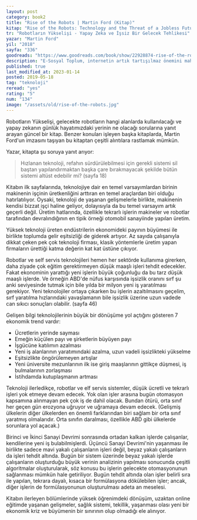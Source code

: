 ```yaml
---
layout: post
category: book2
title: "Rise of the Robots | Martin Ford (Kitap)"
kitap: "Rise of the Robots: Technology and the Threat of a Jobless Future"
tr: "Robotların Yükselişi - Yapay Zeka ve İşsiz Bir Gelecek Tehlikesi"
yazar: "Martin Ford"
yil: "2018"
sayfa: "336"
goodreads: "https://www.goodreads.com/book/show/22928874-rise-of-the-robots"
description: "E-Sosyal Toplum, internetin artık tartışılmaz önemini mahremiyet ve kamusallık tartışmalarına rağmen altını çizerek bir kez daha vurguluyor. J.Jarvis"
published: true
last_modified_at: 2023-01-14
posted: 2019-05-18
tag: "teknoloji"
reread: "yes"
rating: "5"
num: "134"
image: "/assets/old/rise-of-the-robots.jpg"
---
```


Robotların Yükselişi, gelecekte robotların hangi alanlarda kullanılacağı ve yapay zekanın günlük hayatımızdaki yerinin ne olacağı sorularına yanıt arayan güncel bir kitap. Benzer konuları işleyen başka kitaplarda, Martin Ford'un imzasını taşıyan bu kitaptan çeşitli alıntılara rastlamak mümkün.

Yazar, kitapta şu soruya yanıt arıyor:

> Hızlanan teknoloji, refahın sürdürülebilmesi için gerekli sistemi sil baştan yapılandırmaktan başka çare bırakmayacak şekilde bütün sistemi altüst edebilir mi? (sayfa 18)

Kitabın ilk sayfalarında, teknolojiye dair en temel varsayımlardan birinin makinenin işçinin üretkenliğini arttıran en temel araçlardan biri olduğu hatırlatılıyor. Oysaki, teknoloji de yaşanan gelişmelerle birlikte, makinenin kendisi bizzat işçi haline geliyor, dolayısıyla da bu temel varsayım artık geçerli değil. Üretim hatlarında, özellikle tekrarlı işlerin makineler ve robotlar tarafından devralındığının en tipik örneği otomobil sanayiinde yapılan üretim.

Yüksek teknoloji üreten endüstrilerin ekonomideki payının büyümesi ile birlikte toplumda gelir eşitsizliği de giderek artıyor. Az sayıda çalışanıyla dikkat çeken pek çok teknoloji firması, klasik yöntemlerle üretim yapan firmaların ürettiği katma değerin kat kat üstüne çıkıyor.

Robotlar ve self servis teknolojileri hemen her sektörde kullanıma girerken, daha ziyade çok eğitim gerektirmeyen düşük maaşlı işleri tehdit edecekler. Fakat ekonominin yarattığı yeni işlerin büyük çoğunluğu da bu tarz düşük maaşlı işlerde. Ve örneğin ABD'de nüfus karşısında işsizlik oranını sırf şu anki seviyesinde tutmak için bile yılda bir milyon yeni iş yaratılması gerekiyor. Yeni teknolojiler ortaya çıkarken bu işlerin azaltılmasını geçelim, sırf yaratılma hızlarındaki yavaşlamanın bile işsizlik üzerine uzun vadede can sıkıcı sonuçları olabilir. (sayfa 46)

Gelişen bilgi teknolojilerinin büyük bir dönüşüme yol açtığını gösteren 7 ekonomik trend vardır:

- Ücretlerin yerinde sayması
- Emeğin küçülen payı ve şirketlerin büyüyen payı
- İşgücüne katılımın azalması
- Yeni iş alanlarının yaratımındaki azalma, uzun vadeli işsizlikteki yükselme
- Eşitsizlikte öngörülemeyen artışlar
- Yeni üniversite mezunlarının ilk ise giriş maaşlarının gittikçe düşmesi, iş bulmalarının zorlaşması
- İstihdamda kutuplaşmanın artması

Teknoloji ilerledikçe, robotlar ve elf servis sistemler, düşük ücretli ve tekrarlı işleri yok etmeye devam edecek. Yok olan işler arasına bugün otomasyon kapsamına alınmayan pek çok iş de dahil olacak. Bundan ötürü, orta sınıf her geçen gün erozyona uğruyor ve uğramaya devam edecek. (Gelişmiş ülkelerin diğer ülkelerden en önemli farklarından biri sağlam bir orta sınıf yaratmış olmalarıdır. Orta sınıfın daralması, özellikle ABD gibi ülkelerde sorunlara yol açacak.)

Birinci ve İkinci Sanayi Devrimi sonrasında ortadan kalkan işlerde çalışanlar, kendilerine yeni iş bulabilmişlerdi. Üçüncü Sanayi Devrimi'nin yaşanması ile birlikte sadece mavi yakalı çalışanların işleri değil, beyaz yakalı çalışanların da işleri tehdit altında. Bugün bir sistem üzerinde beyaz yakalı işlerde çalışanların oluşturduğu büyük verinin analizinin yapılması sonucunda çeşitli algoritmalar oluşturularak, söz konusu bu işlerin gelecekte otomasyonunun sağlanması mümkün hale getiriliyor. Bugün tehdit altında olan işler belirli sıra ile yapılan, tekrara dayalı, kısaca bir formülasyona dökülebilen işler; ancak, diğer işlerin de formülasyonunun oluşturulması adeta an meselesi.

Kitabın ilerleyen bölümlerinde yüksek öğrenimdeki dönüşüm, uzaktan online eğitimde yaşanan gelişmeler, sağlık sistemi, tekillik, yaşanması olası yeni bir ekonomik kriz ve büyümenin bir sınırının olup olmadığı ele alınıyor.

